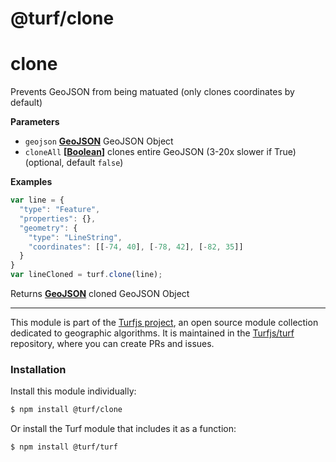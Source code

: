 # @turf/clone

# clone

Prevents GeoJSON from being matuated (only clones coordinates by default)

**Parameters**

-   `geojson` **[GeoJSON](http://geojson.org/geojson-spec.html#geojson-objects)** GeoJSON Object
-   `cloneAll` **\[[Boolean](https://developer.mozilla.org/en-US/docs/Web/JavaScript/Reference/Global_Objects/Boolean)]** clones entire GeoJSON (3-20x slower if True) (optional, default `false`)

**Examples**

```javascript
var line = {
  "type": "Feature",
  "properties": {},
  "geometry": {
    "type": "LineString",
    "coordinates": [[-74, 40], [-78, 42], [-82, 35]]
  }
}
var lineCloned = turf.clone(line);
```

Returns **[GeoJSON](http://geojson.org/geojson-spec.html#geojson-objects)** cloned GeoJSON Object

<!-- This file is automatically generated. Please don't edit it directly:
if you find an error, edit the source file (likely index.js), and re-run
./scripts/generate-readmes in the turf project. -->

---

This module is part of the [Turfjs project](http://turfjs.org/), an open source
module collection dedicated to geographic algorithms. It is maintained in the
[Turfjs/turf](https://github.com/Turfjs/turf) repository, where you can create
PRs and issues.

### Installation

Install this module individually:

```sh
$ npm install @turf/clone
```

Or install the Turf module that includes it as a function:

```sh
$ npm install @turf/turf
```
